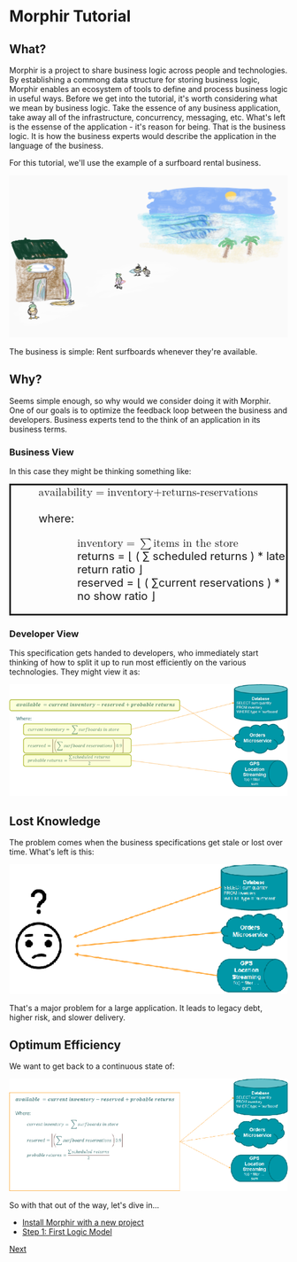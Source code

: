 # Morphir Tutorial

## What?
Morphir is a project to share business logic across people and technologies.  By establishing a commong data structure for storing business logic, Morphir enables an ecosystem of tools to define and process business logic in useful ways.  Before we get into the tutorial, it's worth considering what we mean by business logic.  Take the essence of any business application, take away all of the infrastructure, concurrency, messaging, etc.  What's left is the essense of the application - it's reason for being.  That is the business logic.  It is how the business experts would describe the application in the language of the business.  

For this tutorial, we'll use the example of a surfboard rental business.

<img src="surfboard_rentals.png"
     style="size=75%;" />

The business is simple: Rent surfboards whenever they're available.

## Why?
Seems simple enough, so why would we consider doing it with Morphir.  One of our goals is to optimize the feedback loop between the business and developers. 
Business experts tend to the think of an application in its business terms.  

### Business View

In this case they might be thinking something like:

<div style="padding-left:50px;font-size:20px;border-style:solid" >
  <math xmlns="http://www.w3.org/1998/Math/MathML" mode="display">
     <mrow>
          <mi>availability</mi>
          <mo>=</mo>
          <mi>inventory</mi>
          <mn>+</mn>
          <mi>returns</mi>
          <mn>-</mn>
          <mi>reservations</mi>
     </mrow>
  </math>
  <br/>
  <br/>
where:
  <br/>
  <p style="padding-left:70px" >
  <math xmlns="http://www.w3.org/1998/Math/MathML" mode="display">
     <mrow>
          <mi>inventory</mi>
          <mo>=</mo>
          <mo>&sum;</mo> <mi>items in the store</mi>
     </mrow>
     <br/>
     <mrow>
          <mi>returns</mi>
          <mo>=</mo>
          <mo>&lfloor;</mo>
          <mfrac>
               <mo>( </mo><mo>&sum;</mo> <mi>scheduled returns</mi><mo> )</mo>
               <mo>*</mn>
               <mn>late return ratio</mn>
          </mfrac>
          <mo>&rfloor;</mo>
     </mrow>
     <br/>
     <mrow>
          <mi>reserved</mi>
          <mo>=</mo>
          <mo>&lfloor;</mo>
          <mrow>
               <mo>( </mo><mo>&sum;</mo><mi>current reservations</mi><mo> )</mo>
               <mo>*</mn>
               <mn>no show ratio</mn>
          </mrow>
          <mo>&rfloor;</mo>
     </mrow>
  </math>
  </p>
</div>

### Developer View

This specification gets handed to developers, who immediately start thinking of how to split it up to run most efficiently on the various technologies. They might view it as:

<img src="developer_view.png"
     style="size=75%;background-color:LightGray" />


<!-- <img src="business_view.png"
     style="background-color:LightGray" /> -->

## Lost Knowledge
The problem comes when the business specifications get stale or lost over time.  What's left is this:

<img src="lost_knowledge.png"
     style="size=75%;background-color:LightGray" />

That's a major problem for a large application.  It leads to legacy debt, higher risk, and slower delivery.

## Optimum Efficiency
We want to get back to a continuous state of:

<img src="ideal.png"
     style="size=75%;background-color:LightGray" />


So with that out of the way, let's dive in...
* [Install Morphir with a new project](install.md)
* [Step 1: First Logic Model](step_1_first_logic/readme.md)


[Next](install.md)

